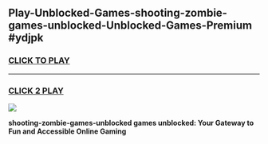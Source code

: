 
## Play-Unblocked-Games-shooting-zombie-games-unblocked-Unblocked-Games-Premium #ydjpk
<h3>
<a href="https://premium.freeplayer.one?title=shooting-zombie-games-unblocked&ref=12M">CLICK TO PLAY</a></h3>
<hr>

<h3>
<a href="https://premium.freeplayer.one?title=shooting-zombie-games-unblocked&ref=12M">CLICK 2 PLAY</a>
  
</h3>

<a href="https://premium.freeplayer.one?title=shooting-zombie-games-unblocked&ref=12M"><img src="https://clearcache.store/games.png"></a>


**shooting-zombie-games-unblocked games unblocked: Your Gateway to Fun and Accessible Online Gaming**
